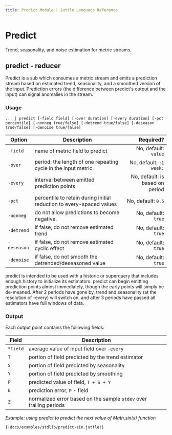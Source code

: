 ```yaml
---
title: Predict Module | Juttle Language Reference
---
```


# Predict

Trend, seasonality, and noise estimation for metric streams.

## predict - reducer

Predict is a sub which consumes a metric stream and emits a prediction stream
based on estimated trend, seasonality, and a smoothed version of the input.
Prediction errors (the difference between predict's output and the input) can
signal anomalies in the stream.

### Usage

```
... | predict [-field field] [-over duration] [-every duration] [-pct percentile] [-nonneg true/false] [-detrend true/false] [-deseason true/false] [-denoise true/false]
```

Option       |                           Description                                | Required?
------------ | -------------------------------------------------------------------- | ---------:
`-field`     | name of metric field to predict                                      | No, default: `value`
`-over`      | period: the length of one repeating cycle in the input metric.       | No, default: `:1 week:`
`-every`     | interval between emitted prediction points                           | No, default: is based on period
`-pct`       | percentile to retain during initial reduction to every-spaced values | No, default: `0.5`
`-nonneg`    | do not allow predictions to become negative.                         | No, default: `true`
`-detrend`   | if false, do not remove estimated trend                              | No, default: `true`
`-deseason`  | if false, do not remove estimated cyclic effect                      | No, default: `true`
`-denoise`   | if false, do not smooth the detrended/deseasoned value               | No, default: `true`

predict is intended to be used with a historic or superquery that includes
enough history to initialize its estimators. predict can begin emitting
prediction points almost immediately, though the early points will simply be
de-meaned. After 2 periods have gone by, trend and seasonality (at the
resolution of -every) will switch on, and after 3 periods have passed all
estimators have full windows of data.

### Output

Each output point contains the following fields:

Field    |                          Description
-------- | ----------------------------------------------------------------
`*field` | average value of input field over `-every`
`T`      | portion of field predicted by the trend estimator
`S`      | portion of field predicted by seasonality
`Y`      | portion of field predicted by smoothing
`P`      | predicted value of field, `T + S + Y`
`E`      | prediction error, `P` - field
`Z`      | normalized error based on the sample `stdev` over trailing periods

_Example: using predict to predict the next value of Math.sin(x) function_

```
{!docs/examples/stdlib/predict-sin.juttle!}
```
